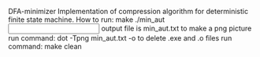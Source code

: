 DFA-minimizer
Implementation of compression algorithm for deterministic finite state machine.
How to run:
make
./min_aut <input file>
output file is min_aut.txt
to make a png picture run command: dot -Tpng min_aut.txt -o <output file>
to delete .exe and .o files run command: make clean
